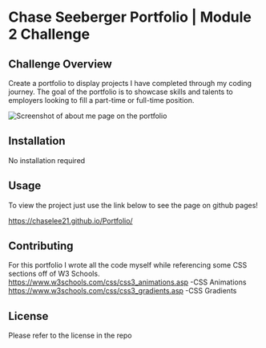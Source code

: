 # Chase Seeberger Portfolio | Module 2 Challenge

## Challenge Overview

Create a portfolio to display projects I have completed through my coding journey. The goal of the portfolio is to showcase skills and talents to employers looking to fill a part-time or full-time position.

![Screenshot of about me page on the portfolio](https://chaselee21.github.io/Portfolio/assets/Project-Screenshot.png)

## Installation
No installation required 

## Usage
To view the project just use the link below to see the page on github pages!

https://chaselee21.github.io/Portfolio/

## Contributing

For this portfolio I wrote all the code myself while referencing some CSS sections off of W3 Schools.
https://www.w3schools.com/css/css3_animations.asp -CSS Animations
https://www.w3schools.com/css/css3_gradients.asp -CSS Gradients

## License

Please refer to the license in the repo
